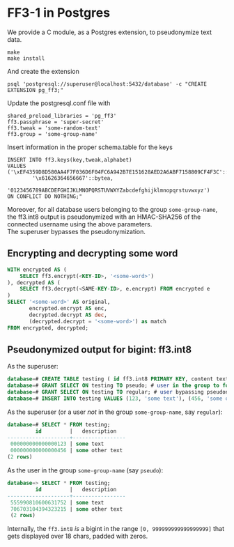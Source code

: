 # FF3-1 in Postgres

We provide a C module, as a Postgres extension, to pseudonymize text data.

	make
	make install

And create the extension

	psql 'postgresql://superuser@localhost:5432/database' -c "CREATE EXTENSION pg_ff3;"

Update the postgresql.conf file with

	shared_preload_libraries = 'pg_ff3'
	ff3.passphrase = 'super-secret'
	ff3.tweak = 'some-random-text'
	ff3.group = 'some-group-name'

Insert information in the proper schema.table for the keys

	INSERT INTO ff3.keys(key,tweak,alphabet)
	VALUES ('\xEF4359D8D580AA4F7F036D6F04FC6A942B7E151628AED2A6ABF7158809CF4F3C'::bytea,
	        '\x61626364656667'::bytea,
			'0123456789ABCDEFGHIJKLMNOPQRSTUVWXYZabcdefghijklmnopqrstuvwxyz')
	ON CONFLICT DO NOTHING;"

Moreover, for all database users belonging to the group `some-group-name`, the ff3.int8 output is pseudonymized with an HMAC-SHA256 of the connected username using the above parameters.  
The superuser bypasses the pseudonymization.

## Encrypting and decrypting some word

```sql
WITH encrypted AS (
	SELECT ff3.encrypt(<KEY-ID>, '<some-word>')
), decrypted AS (
	SELECT ff3.decrypt(<SAME-KEY-ID>, e.encrypt) FROM encrypted e
)
SELECT '<some-word>' AS original,
	   encrypted.encrypt AS enc,
	   decrypted.decrypt AS dec,
	   (decrypted.decrypt = '<some-word>') as match
FROM encrypted, decrypted;
```

## Pseudonymized output for bigint: ff3.int8

As the superuser:

```sql
database=# CREATE TABLE testing ( id ff3.int8 PRIMARY KEY, content text);
database=# GRANT SELECT ON testing TO pseudo; # user in the group to force pseudonymization
database=# GRANT SELECT ON testing TO regular; # user bypassing pseudonymization
database=# INSERT INTO testing VALUES (123, 'some text'), (456, 'some other text');
```


As the superuser (or a user _not_ in the group `some-group-name`, say `regular`):

```sql
database=# SELECT * FROM testing;
         id         |   description
--------------------+-----------------
 000000000000000123 | some text
 000000000000000456 | some other text
(2 rows)
```

As the user in the group `some-group-name` (say `pseudo`):

```sql
database=> SELECT * FROM testing;
         id         |   description
--------------------+-----------------
 555990810600631752 | some text
 706703104394323215 | some other text
 (2 rows)
```

Internally, the `ff3.int8` _is_ a bigint in the range `[0, 999999999999999999]` that gets displayed over 18 chars, padded with zeros.
